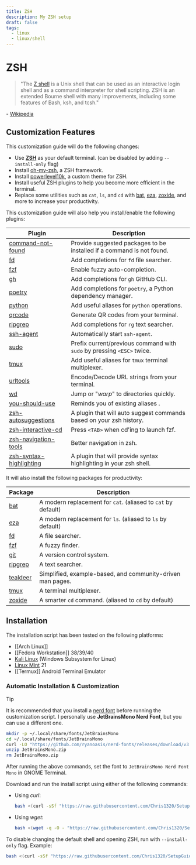 ```yaml
---
title: ZSH
description: My ZSH setup
draft: false
tags:
  - linux
  - linux/shell
---
```

# ZSH

> "The [Z shell](https://www.zsh.org/) is a Unix shell that can be used as an interactive login shell and as a command interpreter for shell scripting. ZSH is an extended Bourne shell with many improvements, including some features of Bash, ksh, and tcsh."

\- [Wikipedia](https://en.wikipedia.org/wiki/Z_shell)

## Customization Features

This customization guide will do the following changes:

- Use **[ZSH](https://www.zsh.org/)** as your default terminal. (can be disabled by adding `--install-only` flag)
- Install [oh-my-zsh](https://ohmyz.sh/), a ZSH framework.
- Install [powerlevel10k](https://github.com/romkatv/powerlevel10k), a custom theme for ZSH.
- Install useful ZSH plugins to help you become more efficient in the terminal.
- Replace some utilities such as `cat`, `ls`, and `cd` with [bat](https://github.com/sharkdp/bat), [eza](https://eza.rocks/), [zoxide](https://github.com/ajeetdsouza/zoxide), and more to increase your productivity.

This customization guide will also help you install/enable the following plugins:

| Plugin                                                                                              | Description                                                            |
| --------------------------------------------------------------------------------------------------- | ---------------------------------------------------------------------- |
| [command-not-found](https://github.com/ohmyzsh/ohmyzsh/tree/master/plugins/command-not-found)       | Provide suggested packages to be installed if a command is not found.  |
| [fd](https://github.com/ohmyzsh/ohmyzsh/tree/master/plugins/fd)                                     | Add completions for `fd` file searcher.                                |
| [fzf](https://github.com/ohmyzsh/ohmyzsh/tree/master/plugins/fzf)                                   | Enable fuzzy auto-completion.                                          |
| [gh](https://github.com/ohmyzsh/ohmyzsh/tree/master/plugins/gh)                                     | Add completions for `gh` GitHub CLI.                                   |
| [poetry](https://github.com/ohmyzsh/ohmyzsh/tree/master/plugins/poetry)                             | Add completions for `poetry`, a Python dependency manager.             |
| [python](https://github.com/ohmyzsh/ohmyzsh/tree/master/plugins/python)                             | Add useful aliases for `python` operations.                            |
| [qrcode](https://github.com/ohmyzsh/ohmyzsh/tree/master/plugins/qrcode)                             | Generate QR codes from your terminal.                                  |
| [ripgrep](https://github.com/ohmyzsh/ohmyzsh/tree/master/plugins/ripgrep)                           | Add completions for `rg` text searcher.                                |
| [ssh-agent](https://github.com/ohmyzsh/ohmyzsh/tree/master/plugins/ssh-agent)                       | Automatically start `ssh-agent`.                                       |
| [sudo](https://github.com/ohmyzsh/ohmyzsh/tree/master/plugins/sudo)                                 | Prefix current/previous command with `sudo` by pressing `<ESC>` twice. |
| [tmux](https://github.com/ohmyzsh/ohmyzsh/tree/master/plugins/tmux)                                 | Add useful aliases for `tmux` terminal multiplexer.                    |
| [urltools](https://github.com/ohmyzsh/ohmyzsh/tree/master/plugins/urltools)                         | Encode/Decode URL strings from your terminal.                          |
| [wd](https://github.com/ohmyzsh/ohmyzsh/tree/master/plugins/wd)                                     | Jump or "_warp_" to directories quickly.                               |
| [you-should-use](https://github.com/MichaelAquilina/zsh-you-should-use)                             | Reminds you of existing aliases .                                      |
| [zsh-autosuggestions](https://github.com/zsh-users/zsh-autosuggestions)                             | A plugin that will auto suggest commands based on your zsh history.    |
| [zsh-interactive-cd](https://github.com/ohmyzsh/ohmyzsh/tree/master/plugins/zsh-interactive-cd)     | Press `<TAB>` when cd'ing to launch fzf.                               |
| [zsh-navigation-tools](https://github.com/ohmyzsh/ohmyzsh/tree/master/plugins/zsh-navigation-tools) | Better navigation in zsh.                                              |
| [zsh-syntax-highlighting](https://github.com/zsh-users/zsh-syntax-highlighting)                     | A plugin that will provide syntax highlighting in your zsh shell.      |

It will also install the following packages for productivity:

| Package                                          | Description                                                   |
| ------------------------------------------------ | ------------------------------------------------------------- |
| [bat](https://github.com/sharkdp/bat)            | A modern replacement for `cat`. (aliased to `cat` by default) |
| [eza](https://github.com/eza-community/eza)      | A modern replacement for `ls`. (aliased to `ls` by default)   |
| [fd](https://github.com/sharkdp/fd)              | A file searcher.                                              |
| [fzf](https://github.com/junegunn/fzf)           | A fuzzy finder.                                               |
| [git](https://git-scm.com/)                      | A version control system.                                     |
| [ripgrep](https://github.com/BurntSushi/ripgrep) | A text searcher.                                              |
| [tealdeer](https://github.com/dbrgn/tealdeer)    | Simplified, example-based, and community-driven man pages.    |
| [tmux](https://github.com/tmux/tmux/)            | A terminal multiplexer.                                       |
| [zoxide](https://github.com/ajeetdsouza/zoxide)  | A smarter `cd` command. (aliased to `cd` by default)          |

## Installation

The installation script has been tested on the following platforms:

- [[Arch Linux]]
- [[Fedora Workstation]] 38/39/40
- [Kali Linux](https://kali.org/) (Windows Subsystem for Linux)
- [Linux Mint](https://linuxmint.com/) 21
- [[Termux]] Android Terminal Emulator

### Automatic Installation & Customization

> [!TIP]
> 
> It is recommended that you install a [nerd font](https://www.nerdfonts.com/) before running the customization script. I personally use **JetBrainsMono Nerd Font**, but you can use a different one.
> 
> ```bash
> mkdir -p ~/.local/share/fonts/JetBrainsMono
> cd ~/.local/share/fonts/JetBrainsMono
> curl -LO "https://github.com/ryanoasis/nerd-fonts/releases/download/v3.2.1/JetBrainsMono.zip"
> unzip JetBrainsMono.zip
> rm JetBrainsMono.zip
> ```
> 
> After running the above commands, set the font to `JetBrainsMono Nerd Font Mono` in GNOME Terminal.

Download and run the install script using either of the following commands:

- Using *curl*:
	```bash
	bash <(curl -sSf "https://raw.githubusercontent.com/Chris1320/SetupGuides-ZSH/main/install") install
	```
- Using *wget*:
	```bash
	bash <(wget -q -O - "https://raw.githubusercontent.com/Chris1320/SetupGuides-ZSH/main/install") install
	```

To disable changing the default shell and opening ZSH, run with `--install-only` flag. Example:

```bash
bash <(curl -sSf "https://raw.githubusercontent.com/Chris1320/SetupGuides-ZSH/main/install") install --install-only
```
